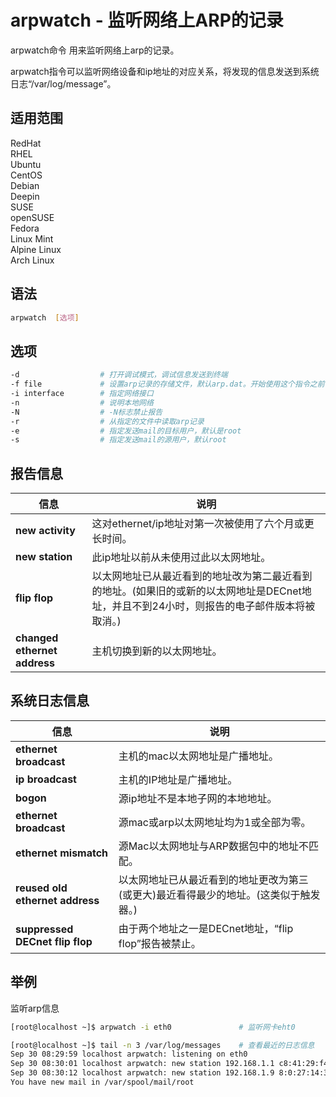 # arpwatch - 监听网络上ARP的记录

arpwatch命令 用来监听网络上arp的记录。

arpwatch指令可以监听网络设备和ip地址的对应关系，将发现的信息发送到系统日志“/var/log/message”。

## 适用范围

<!-- <div class="svg linux">Linux</div> -->
<div class="svg redhat">RedHat</div>
<div class="svg rhel">RHEL</div>
<div class="svg ubuntu">Ubuntu</div>
<div class="svg centos">CentOS</div>
<div class="svg debian">Debian</div>
<div class="svg deepin">Deepin</div>
<div class="svg suse">SUSE</div>
<div class="svg opensuse">openSUSE</div>
<div class="svg fedora">Fedora</div>
<div class="svg linuxmint">Linux Mint</div>
<!-- <div class="svg mxlinux">MX Linux</div> -->
<div class="svg alpinelinux">Alpine Linux</div>
<div class="svg archlinux">Arch Linux</div>

## 语法

``` bash
arpwatch  [选项]
```

## 选项

``` bash
-d                  # 打开调试模式，调试信息发送到终端
-f file             # 设置arp记录的存储文件，默认arp.dat。开始使用这个指令之前，必须创建一个空arp.dat
-i interface        # 指定网络接口
-n                  # 说明本地网络
-N                  # -N标志禁止报告
-r                  # 从指定的文件中读取arp记录
-e                  # 指定发送mail的目标用户，默认是root
-s                  # 指定发送mail的源用户，默认root
```
## 报告信息

| 信息                         | 说明                                                         |
| ---------------------------- | ------------------------------------------------------------ |
| **new activity**             | 这对ethernet/ip地址对第一次被使用了六个月或更长时间。        |
| **new station**              | 此ip地址以前从未使用过此以太网地址。                         |
| **flip flop**                | 以太网地址已从最近看到的地址改为第二最近看到的地址。(如果旧的或新的以太网地址是DECnet地址，并且不到24小时，则报告的电子邮件版本将被取消。) |
| **changed ethernet address** | 主机切换到新的以太网地址。                                   |

 

## 系统日志信息

| 信息                            | 说明                                                         |
| ------------------------------- | ------------------------------------------------------------ |
| **ethernet broadcast**          | 主机的mac以太网地址是广播地址。                              |
| **ip broadcast**                | 主机的IP地址是广播地址。                                     |
| **bogon**                       | 源ip地址不是本地子网的本地地址。                             |
| **ethernet broadcast**          | 源mac或arp以太网地址均为1或全部为零。                        |
| **ethernet mismatch**           | 源Mac以太网地址与ARP数据包中的地址不匹配。                   |
| **reused old ethernet address** | 以太网地址已从最近看到的地址更改为第三(或更大)最近看得最少的地址。(这类似于触发器。) |
| **suppressed DECnet flip flop** | 由于两个地址之一是DECnet地址，“flip flop”报告被禁止。        |

 

## 举例
监听arp信息
``` bash
[root@localhost ~]$ arpwatch -i eth0               # 监听网卡eht0 

[root@localhost ~]$ tail -n 3 /var/log/messages    # 查看最近的日志信息
Sep 30 08:29:59 localhost arpwatch: listening on eth0
Sep 30 08:30:01 localhost arpwatch: new station 192.168.1.1 c8:41:29:f4:4a:20
Sep 30 08:30:12 localhost arpwatch: new station 192.168.1.9 8:0:27:14:33:57
You have new mail in /var/spool/mail/root
```
